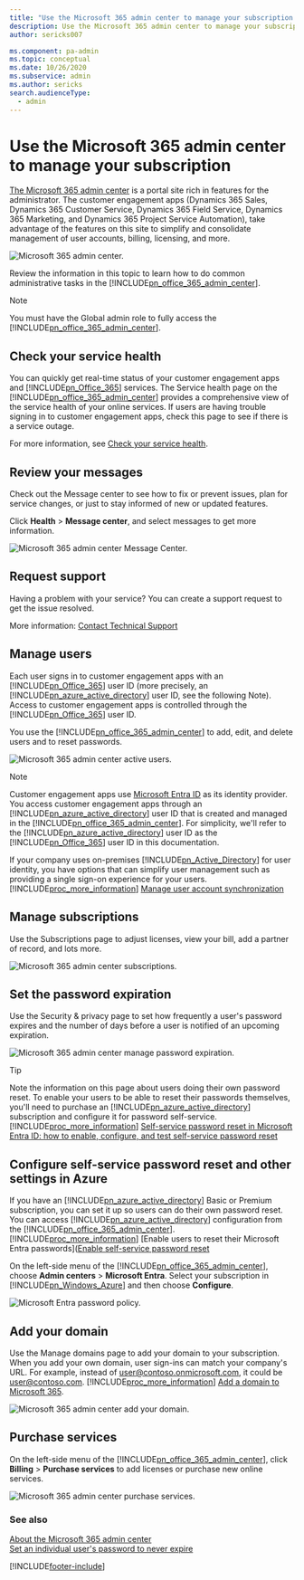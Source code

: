 ```yaml
---
title: "Use the Microsoft 365 admin center to manage your subscription  | MicrosoftDocs"
description: Use the Microsoft 365 admin center to manage your subscription
author: sericks007

ms.component: pa-admin
ms.topic: conceptual
ms.date: 10/26/2020
ms.subservice: admin
ms.author: sericks
search.audienceType: 
  - admin
---
```

# Use the Microsoft 365 admin center to manage your subscription 

[The Microsoft 365 admin center](https://support.office.com/article/About-the-Office-365-admin-center-758befc4-0888-4009-9f14-0d147402fd23) is a portal site rich in features for the administrator. The customer engagement apps (Dynamics 365 Sales, Dynamics 365 Customer Service, Dynamics 365 Field Service, Dynamics 365 Marketing, and Dynamics 365 Project Service Automation), take advantage of the features on this site to simplify and consolidate management of user accounts, billing, licensing, and more.  
  
 ![Microsoft 365 admin center.](../admin/media/o365-admin-center.png "Microsoft 365 admin center")  
  
 Review the information in this topic to learn how to do common administrative tasks in the [!INCLUDE[pn_office_365_admin_center](../includes/pn-office-365-admin-center.md)].  
  
> [!NOTE]
>  You must have the Global admin role to fully access the [!INCLUDE[pn_office_365_admin_center](../includes/pn-office-365-admin-center.md)].  
  
## Check your service health  
 You can quickly get real-time status of your customer engagement apps and [!INCLUDE[pn_Office_365](../includes/pn-office-365.md)] services. The Service health page on the [!INCLUDE[pn_office_365_admin_center](../includes/pn-office-365-admin-center.md)] provides a comprehensive view of the service health of your online services. If users are having trouble signing in to customer engagement apps, check this page to see if there is a service outage.  
  
For more information, see [Check your service health](check-online-service-health.md).  

## Review your messages  
 Check out the Message center to see how to fix or prevent issues, plan for service changes, or just to stay informed of new or updated features.  
  
 Click **Health** > **Message center**, and select messages to get more information.  
  
 ![Microsoft 365 admin center Message Center.](../admin/media/office-365-admin-center-message-center.png "Microsoft 365 admin center Message Center")  
  

## Request support  
 Having a problem with your service? You can create a support request to get the issue resolved.  
  
More information: [Contact Technical Support](get-help-support.md)

## Manage users  
 Each user signs in to customer engagement apps with an [!INCLUDE[pn_Office_365](../includes/pn-office-365.md)] user ID (more precisely, an [!INCLUDE[pn_azure_active_directory](../includes/pn-azure-active-directory.md)] user ID, see the following Note). Access to customer engagement apps is controlled through the [!INCLUDE[pn_Office_365](../includes/pn-office-365.md)] user ID.  
  
 You use the [!INCLUDE[pn_office_365_admin_center](../includes/pn-office-365-admin-center.md)] to add, edit, and delete users and to reset passwords.  
  
 ![Microsoft 365 admin center active users.](../admin/media/o365-admin-center-manage-users.png "Microsoft 365 admin center active users")  
  
> [!NOTE]
> Customer engagement apps use [Microsoft Entra ID](/azure/active-directory/active-directory-whatis) as its identity provider. You access customer engagement apps through an [!INCLUDE[pn_azure_active_directory](../includes/pn-azure-active-directory.md)] user ID that is created and managed in the [!INCLUDE[pn_office_365_admin_center](../includes/pn-office-365-admin-center.md)]. For simplicity, we'll refer to the [!INCLUDE[pn_azure_active_directory](../includes/pn-azure-active-directory.md)] user ID as the [!INCLUDE[pn_Office_365](../includes/pn-office-365.md)] user ID in this documentation.  
  
 If your company uses on-premises [!INCLUDE[pn_Active_Directory](../includes/pn-active-directory.md)] for user identity, you have options that can simplify user management such as providing a single sign-on experience for your users. [!INCLUDE[proc_more_information](../includes/proc-more-information.md)] [Manage user account synchronization](../admin/manage-user-account-synchronization.md)  
  
## Manage subscriptions  
 Use the Subscriptions page to adjust licenses, view your bill, add a partner of record, and lots more.  
  
 ![Microsoft 365 admin center subscriptions.](../admin/media/o365-admin-center-manage-subscriptions.png "Microsoft 365 admin center subscriptions")  
  
## Set the password expiration  
 Use the Security & privacy page to set how frequently a user's password expires and the number of days before a user is notified of an upcoming expiration.  
  
 ![Microsoft 365 admin center manage password expiration.](../admin/media/o365-admin-center-password-expiration.png "Microsoft 365 admin center manage password expiration")  
  
> [!TIP]
>  Note the information on this page about users doing their own password reset. To enable your users to be able to reset their passwords themselves, you'll need to purchase an [!INCLUDE[pn_azure_active_directory](../includes/pn-azure-active-directory.md)] subscription and configure it for password self-service. [!INCLUDE[proc_more_information](../includes/proc-more-information.md)] [Self-service password reset in Microsoft Entra ID: how to enable, configure, and test self-service password reset](/azure/active-directory/authentication/quickstart-sspr#enable-self-service-password-reset)  
  
## Configure self-service password reset and other settings in Azure  
 If you have an [!INCLUDE[pn_azure_active_directory](../includes/pn-azure-active-directory.md)] Basic or Premium subscription, you can set it up so users can do their own password reset. You can access [!INCLUDE[pn_azure_active_directory](../includes/pn-azure-active-directory.md)] configuration from the [!INCLUDE[pn_office_365_admin_center](../includes/pn-office-365-admin-center.md)]. [!INCLUDE[proc_more_information](../includes/proc-more-information.md)] [Enable users to reset their Microsoft Entra passwords]([Enable self-service password reset](/azure/active-directory/authentication/tutorial-enable-sspr#enable-self-service-password-reset)  
  
 On the left-side menu of the [!INCLUDE[pn_office_365_admin_center](../includes/pn-office-365-admin-center.md)], choose **Admin centers** > **Microsoft Entra**. Select your subscription in [!INCLUDE[pn_Windows_Azure](../includes/pn-windows-azure.md)] and then choose **Configure**.  
  
 ![Microsoft Entra password policy.](../admin/media/o365-admin-center-azure-ad.png "Microsoft Entra password policy")  
  
## Add your domain  
 Use the Manage domains page to add your domain to your subscription. When you add your own domain, user sign-ins can match your company's URL. For example, instead of user@contoso.onmicrosoft.com, it could be user@contoso.com. [!INCLUDE[proc_more_information](../includes/proc-more-information.md)] [Add a domain to Microsoft 365](https://support.office.com/article/Verify-your-domain-in-Office-365-6383f56d-3d09-4dcb-9b41-b5f5a5efd611).
  
 ![Microsoft 365 admin center add your domain.](../admin/media/o365-admin-center-add0domain.png "Microsoft 365 admin center add your domain")  
  
## Purchase services  
 On the left-side menu of the [!INCLUDE[pn_office_365_admin_center](../includes/pn-office-365-admin-center.md)], click **Billing** > **Purchase services** to add licenses or purchase new online services.  
  
 ![Microsoft 365 admin center purchase services.](../admin/media/o365-admin-center-purchase-services.png "Microsoft 365 admin center purchase services")  
  
### See also  
 [About the Microsoft 365 admin center](https://support.office.com/article/About-the-Office-365-admin-center-758befc4-0888-4009-9f14-0d147402fd23)  
 [Set an individual user's password to never expire](https://support.office.com/article/Set-an-individual-user-s-password-to-never-expire-f493e3af-e1d8-4668-9211-230c245a0466)


[!INCLUDE[footer-include](../includes/footer-banner.md)]